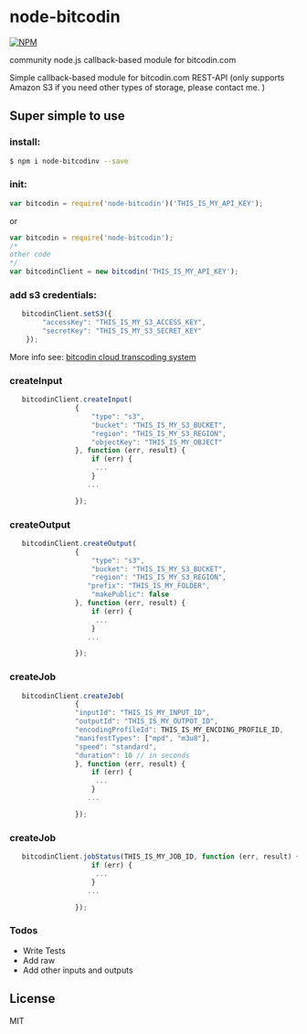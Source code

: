 # node-bitcodin

[![NPM](https://nodei.co/npm/node-bitcodin.png)](https://nodei.co/npm/node-bitcodin/)

 community node.js callback-based module for bitcodin.com

Simple callback-based module for bitcodin.com REST-API
(only supports Amazon S3 if you need other types of storage, please contact me. )

## Super simple to use
### install:
```sh
$ npm i node-bitcodinv --save
```
### init:

```javascript
var bitcodin = require('node-bitcodin')('THIS_IS_MY_API_KEY');
```
or
```javascript
var bitcodin = require('node-bitcodin');
/*
other code
*/
var bitcodinClient = new bitcodin('THIS_IS_MY_API_KEY');

```
### add s3 credentials: 

```javascript
   bitcodinClient.setS3({
        "accessKey": "THIS_IS_MY_S3_ACCESS_KEY",
        "secretKey": "THIS_IS_MY_S3_SECRET_KEY"
    });
```

More info see:   [bitcodin cloud transcoding system](http://www.bitcodin.com)


### createInput
```javascript
   bitcodinClient.createInput(
                {
                    "type": "s3",
                    "bucket": "THIS_IS_MY_S3_BUCKET",
                    "region": "THIS_IS_MY_S3_REGION",
                    "objectKey": "THIS_IS_MY_OBJECT"
                }, function (err, result) {
                    if (err) {
                     ...
                    }
                   ...

                });
```
### createOutput
```javascript
   bitcodinClient.createOutput(
                {
                    "type": "s3",
                    "bucket": "THIS_IS_MY_S3_BUCKET",
                    "region": "THIS_IS_MY_S3_REGION",
                   "prefix": "THIS_IS_MY_FOLDER",
                    "makePublic": false
                }, function (err, result) {
                    if (err) {
                     ...
                    }
                   ...

                });
```
### createJob
```javascript
   bitcodinClient.createJob(
                {
                "inputId": "THIS_IS_MY_INPUT_ID",
                "outputId": "THIS_IS_MY_OUTPOT_ID",
                "encodingProfileId": THIS_IS_MY_ENCDING_PROFILE_ID,
                "manifestTypes": ["mpd", "m3u8"],
                "speed": "standard",
                "duration": 10 // in seconds
                }, function (err, result) {
                    if (err) {
                     ...
                    }
                   ...

                });
```
### createJob
```javascript
   bitcodinClient.jobStatus(THIS_IS_MY_JOB_ID, function (err, result) {
                    if (err) {
                     ...
                    }
                   ...

                });
```


### Todos

 - Write Tests
 - Add raw
 - Add other inputs and outputs

License
----

MIT




